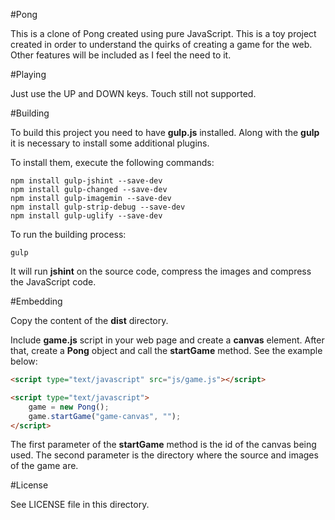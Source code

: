 #Pong

This is a clone of Pong created using pure JavaScript. This is a toy project
created in order to understand the quirks of creating a game for the web.
Other features will be included as I feel the need to it.

#Playing

Just use the UP and DOWN keys. Touch still not supported.

#Building

To build this project you need to have **gulp.js** installed. Along with the **gulp**
it is necessary to install some additional plugins.

To install them, execute the following commands:

    npm install gulp-jshint --save-dev
    npm install gulp-changed --save-dev
    npm install gulp-imagemin --save-dev
    npm install gulp-strip-debug --save-dev
    npm install gulp-uglify --save-dev

To run the building process:

    gulp

It will run **jshint** on the source code, compress the images and compress the
JavaScript code.

#Embedding

Copy the content of the **dist** directory.

Include **game.js** script in your web page and create a **canvas** element.
After that, create a **Pong** object and call the **startGame** method. See
the example below:

```html
<script type="text/javascript" src="js/game.js"></script>

<script type="text/javascript">
    game = new Pong();
    game.startGame("game-canvas", "");
</script>
```

The first parameter of the **startGame** method is the id of the canvas being used.
The second parameter is the directory where the source and images of the game are.

#License

See LICENSE file in this directory.
